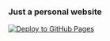 ### Just a personal website

[![Deploy to GitHub Pages](https://github.com/mdmen/mdmen.github.io/actions/workflows/deploy.yml/badge.svg)](https://github.com/mdmen/mdmen.github.io/actions/workflows/deploy.yml)
